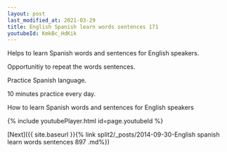 ```yaml
---
layout: post
last_modified_at: 2021-03-29
title: English Spanish learn words sentences 171 
youtubeId: KmkBc_HdKik
---
```

 
 
Helps to learn Spanish words and sentences for English speakers.

Opportunitiy to repeat the words sentences. 

Practice Spanish language. 
 
10 minutes practice every day. 
 
How to learn Spanish words and sentences for English speakers 
 
{% include youtubePlayer.html id=page.youtubeId %}
 
 
[Next]({{ site.baseurl }}{% link  split2/_posts/2014-09-30-English spanish learn words sentences 897 .md%})
 
